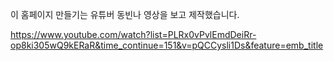 이 홈페이지 만들기는 유튜버 동빈나 영상을 보고 제작했습니다.

 https://www.youtube.com/watch?list=PLRx0vPvlEmdDeiRr-op8ki305wQ9kERaR&time_continue=151&v=pQCCysli1Ds&feature=emb_title 

